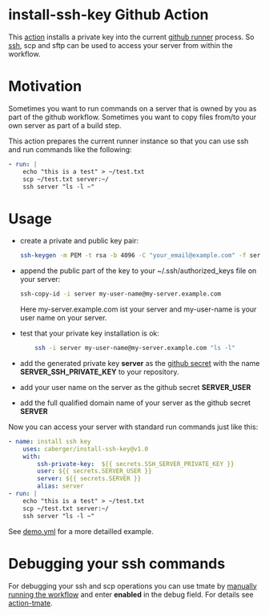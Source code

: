 # install-ssh-key Github Action

This [action](https://github.com/features/actions) installs a private key into the current [github runner](https://docs.github.com/en/actions/using-github-hosted-runners/about-github-hosted-runners) process. So [ssh](https://www.openssh.com/), scp and sftp can be used
to access your server from within the workflow. 

Motivation
===

Sometimes you want to run commands on a server that is owned by you as part of the github workflow. Sometimes you want to copy files from/to your own server as part of a build step.

This action prepares the current runner instance so that you can use ssh and run commands like the following:
~~~yaml
- run: |
    echo "this is a test" > ~/test.txt
    scp ~/test.txt server:~/
    ssh server "ls -l ~"
~~~

Usage
===

- create a private and public key pair:
    ```bash
    ssh-keygen -m PEM -t rsa -b 4096 -C "your_email@example.com" -f server -q -N ""
    ```
- append the public part of the key to your ~/.ssh/authorized_keys file on your server:

    ```bash
    ssh-copy-id -i server my-user-name@my-server.example.com
    ```
    Here my-server.example.com ist your server and my-user-name is your user name on your server.
- test that your private key installation is ok:
    ```bash
        ssh -i server my-user-name@my-server.example.com "ls -l"
    ```
- add the generated private key __server__ as the [github secret](https://docs.github.com/en/actions/reference/encrypted-secrets) with the name __SERVER_SSH_PRIVATE_KEY__ to your repository.
- add your user name on the server as the github secret __SERVER_USER__
- add the full qualified domain name of your server as the github secret __SERVER__ 

Now you can access your server with standard run commands just like this:
```yaml
- name: install ssh key
    uses: caberger/install-ssh-key@v1.0
    with:
        ssh-private-key:  ${{ secrets.SSH_SERVER_PRIVATE_KEY }}
        user: ${{ secrets.SERVER_USER }}
        server: ${{ secrets.SERVER }}
        alias: server
- run: |
    echo "this is a test" > ~/test.txt
    scp ~/test.txt server:~/
    ssh server "ls -l ~"
```
See [demo.yml](.github/workflows/demo.yml) for a more detailled example.

Debugging your ssh commands
==

For debugging your ssh and scp operations you can use tmate by [manually running the workflow](https://docs.github.com/en/actions/managing-workflow-runs/manually-running-a-workflow) and enter __enabled__ in the debug field. For details see [action-tmate](https://github.com/mxschmitt/action-tmate).